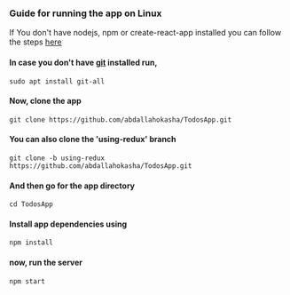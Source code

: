 
### Guide for running the app on Linux

If You don't have nodejs, npm or create-react-app installed you can follow the steps [here](https://gist.github.com/abdallahokasha/5e506c87e03453977f4f9d42929e183d "https://gist.github.com/abdallahokasha/5e506c87e03453977f4f9d42929e183d")

#### In case you don't have [git](https://git-scm.com/book/en/v2/Getting-Started-Installing-Git "https://git-scm.com/book/en/v2/Getting-Started-Installing-Git") installed run,

`sudo apt install git-all`

#### Now, clone the app
`git clone https://github.com/abdallahokasha/TodosApp.git`

#### You can also clone the 'using-redux' branch 
`git clone -b using-redux https://github.com/abdallahokasha/TodosApp.git`

#### And then go for the app directory
`cd TodosApp`

#### Install app dependencies using 
`npm install`

#### now, run the server
`npm start`

